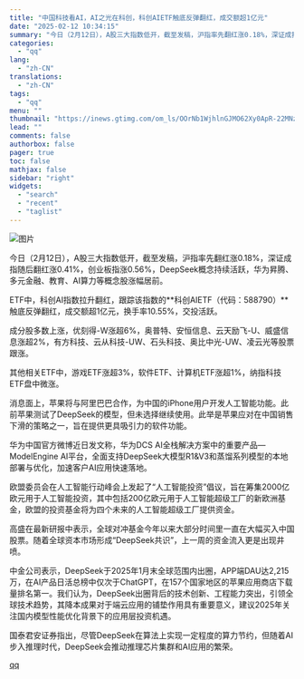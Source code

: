 ```yaml
---
title: "中国科技看AI，AI之光在科创，科创AIETF触底反弹翻红，成交额超1亿元"
date: "2025-02-12 10:34:15"
summary: "今日（2月12日），A股三大指数低开，截至发稿，沪指率先翻红涨0.18%，深证成指随后翻红涨0.41..."
categories:
  - "qq"
lang:
  - "zh-CN"
translations:
  - "zh-CN"
tags:
  - "qq"
menu: ""
thumbnail: "https://inews.gtimg.com/om_ls/OOrNb1WjhlnGJMO62Xy0ApR-22MNz5uxSEpDX72LaArb0AA_640360/0"
lead: ""
comments: false
authorbox: false
pager: true
toc: false
mathjax: false
sidebar: "right"
widgets:
  - "search"
  - "recent"
  - "taglist"
---
```


![图片](https://inews.gtimg.com/om_bt/ORFl6VK1kgPs5IHHlid76-YRkTbrxLhSqjbJhhalNNhxQAA/641)

今日（2月12日），A股三大指数低开，截至发稿，沪指率先翻红涨0.18%，深证成指随后翻红涨0.41%，创业板指涨0.56%，DeepSeek概念持续活跃，华为昇腾、多元金融、教育、AI算力等概念股涨幅居前。

ETF中，科创AI指数拉升翻红，跟踪该指数的**科创AIETF（代码：588790）**触底反弹翻红，成交额超1亿元，换手率10.55%，交投活跃。

成分股多数上涨，优刻得-W涨超6%，奥普特、安恒信息、云天励飞-U、威盛信息涨超2%，有方科技、云从科技-UW、石头科技、奥比中光-UW、凌云光等股票跟涨。

其他相关ETF中，游戏ETF涨超3%，软件ETF、计算机ETF涨超1%，纳指科技ETF盘中微涨。

消息面上，苹果将与阿里巴巴合作，为中国的iPhone用户开发人工智能功能。此前苹果测试了DeepSeek的模型，但未选择继续使用。此举是苹果应对在中国销售下滑的策略之一，旨在提供更具吸引力的软件功能。

华为中国官方微博近日发文称，华为DCS AI全栈解决方案中的重要产品—ModelEngine AI平台，全面支持DeepSeek大模型R1&V3和蒸馏系列模型的本地部署与优化，加速客户AI应用快速落地。

欧盟委员会在人工智能行动峰会上发起了“人工智能投资”倡议，旨在筹集2000亿欧元用于人工智能投资，其中包括200亿欧元用于人工智能超级工厂的新欧洲基金，欧盟的投资基金将为四个未来的人工智能超级工厂提供资金。

高盛在最新研报中表示，全球对冲基金今年以来大部分时间里一直在大幅买入中国股票。随着全球资本市场形成“DeepSeek共识”，上一周的资金流入更是出现井喷。

中金公司表示，DeepSeek于2025年1月末全球范围内出圈，APP端DAU达2,215万，在AI产品日活总榜中仅次于ChatGPT，在157个国家地区的苹果应用商店下载量排名第一。我们认为，DeepSeek出圈背后的技术创新、工程能力突出，引领全球技术趋势，其降本成果对于端云应用的铺垫作用具有重要意义，建议2025年关注国内模型性能优化背景下的应用层投资机遇。

国泰君安证券指出，尽管DeepSeek在算法上实现一定程度的算力节约，但随着AI步入推理时代，DeepSeek会推动推理芯片集群和AI应用的繁荣。

[qq](https://new.qq.com/rain/a/20250212A02ZRA00)
